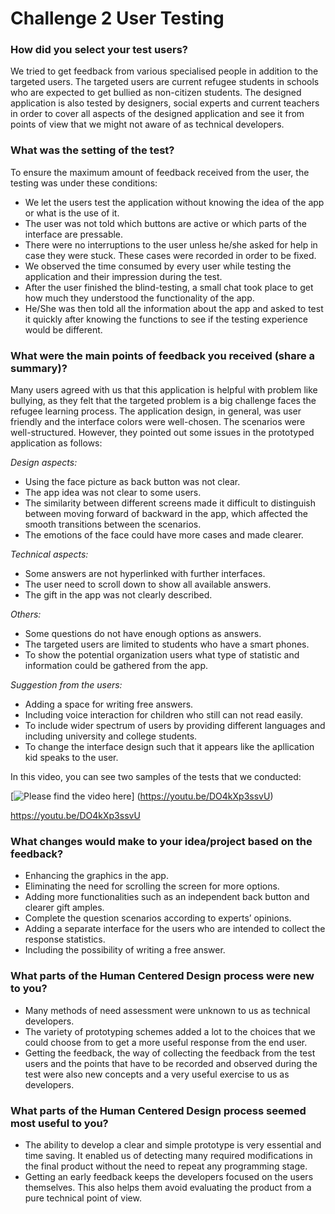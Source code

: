 # Challenge 2 User Testing

### How did you select your test users? 

We tried to get feedback from various specialised people in addition to the targeted users. The targeted users are current refugee students in schools who are expected to get bullied as non-citizen students. The designed application is also tested by designers, social experts and current teachers in order to cover all aspects of the designed application and see it from points of view that we might not aware of as technical developers.


### What was the setting of the test? 

To ensure the maximum amount of feedback received from the user, the testing was under these conditions:
- We let the users test the application without knowing the idea of the app or what is the use of it.
- The user was not told which buttons are active or which parts of the interface are pressable.
- There were no interruptions to the user unless he/she asked for help in case they were stuck. These cases were recorded in order to be fixed.
- We observed the time consumed by every user while testing the application and their impression during the test.
- After the user finished the blind-testing, a small chat took place to get how much they understood the functionality of the app.
- He/She was then told all the information about the app and asked to test it quickly after knowing the functions to see if the testing experience would be different.


### What were the main points of feedback you received (share a summary)? 

Many users agreed with us that this application is helpful with problem like bullying, as they felt that the targeted problem is a big challenge faces the refugee learning process. The application design, in general, was user friendly and the interface colors were well-chosen. The scenarios were well-structured. However, they pointed out some issues in the prototyped application as follows:

*Design aspects:*

- Using the face picture as back button was not clear.
- The app idea was not clear to some users.
- The similarity between different screens made it difficult to distinguish between moving forward of backward in the app, which affected the smooth transitions between the scenarios.
- The emotions of the face could have more cases and made clearer.

*Technical aspects:*

- Some answers are not hyperlinked with further interfaces.
- The user need to scroll down to show all available answers.
- The gift in the app was not clearly described.

*Others:*

- Some questions do not have enough options as answers.
- The targeted users are limited to students who have a smart phones.
- To show the potential organization users what type of statistic and information could be gathered from the app.

*Suggestion from the users:*

- Adding a space for writing free answers.
- Including voice interaction for children who still can not read easily.
- To include wider spectrum of users by providing different languages and including university and college students.
- To change the interface design such that it appears like the apllication kid speaks to the user.


In this video, you can see two samples of the tests that we conducted:

[![Please find the video here](https://img.youtube.com/vi/DO4kXp3ssvU/0.jpg)]
(https://youtu.be/DO4kXp3ssvU)

https://youtu.be/DO4kXp3ssvU


### What changes would make to your idea/project based on the feedback?

- Enhancing the graphics in the app.
- Eliminating the need for scrolling the screen for more options.
- Adding more functionalities such as an independent back button and clearer gift amples.
- Complete the question scenarios according to experts’ opinions.
- Adding a separate interface for the users who are intended to collect the response statistics.
- Including the possibility of writing a free answer.



### What parts of the Human Centered Design process were new to you?

- Many methods of need assessment were unknown to us as technical developers.
- The variety of prototyping schemes added a lot to the choices that we could choose from to get a more useful response from the end user. 
- Getting the feedback, the way of collecting the feedback from the test users and the points that have to be recorded and observed during the test were also new concepts and a very useful exercise to us as developers.



### What parts of the Human Centered Design process seemed most useful to you?

- The ability to develop a clear and simple prototype is very essential and time saving. It enabled us of detecting many required modifications in the final product without the need to repeat any programming stage.
- Getting an early feedback keeps the developers focused on the users themselves. This also helps them avoid evaluating the product from a pure technical point of view. 


